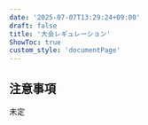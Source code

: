```yaml
---
date: '2025-07-07T13:29:24+09:00'
draft: false
title: '大会レギュレーション'
ShowToc: true
custom_style: 'documentPage'
---
```


## 注意事項

未定
